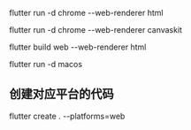 

flutter run -d chrome --web-renderer html

flutter run -d chrome --web-renderer canvaskit

flutter build web --web-renderer html

flutter run -d macos

## 创建对应平台的代码

flutter create . --platforms=web

